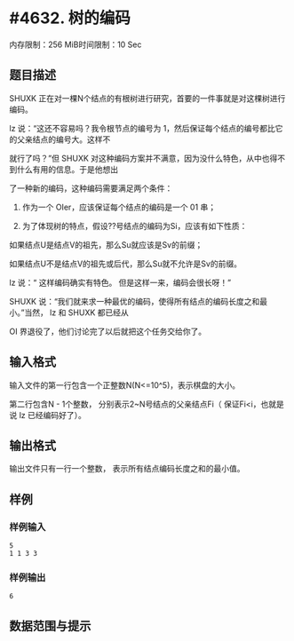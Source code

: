 # #4632. 树的编码

内存限制：256 MiB时间限制：10 Sec

## 题目描述

SHUXK 正在对一棵N个结点的有根树进行研究，首要的一件事就是对这棵树进行编码。

lz 说：&ldquo;这还不容易吗？我令根节点的编号为 1，然后保证每个结点的编号都比它的父亲结点的编号大。这样不

就行了吗？&rdquo;但 SHUXK 对这种编码方案并不满意，因为没什么特色，从中也得不到什么有用的信息。于是他想出

了一种新的编码，这种编码需要满足两个条件：

1. 作为一个 OIer，应该保证每个结点的编码是一个 01 串；

2. 为了体现树的特点，假设??号结点的编码为Si，应该有如下性质：

如果结点U是结点V的祖先，那么Su就应该是Sv的前缀；

如果结点U不是结点V的祖先或后代，那么Su就不允许是Sv的前缀。

lz 说：&ldquo; 这样编码确实有特色。 但是这样一来，编码会很长呀！&rdquo;

SHUXK 说：&ldquo;我们就来求一种最优的编码，使得所有结点的编码长度之和最小。&rdquo;当然， lz 和 SHUXK 都已经从 

OI 界退役了，他们讨论完了以后就把这个任务交给你了。

## 输入格式

输入文件的第一行包含一个正整数N(N<=10^5)，表示棋盘的大小。

第二行包含N - 1个整数， 分别表示2~N号结点的父亲结点Fi（ 保证Fi<i，也就是说 lz 已经编码好了）。

## 输出格式

输出文件只有一行一个整数， 表示所有结点编码长度之和的最小值。

## 样例

### 样例输入

    
    5
    1 1 3 3
    

### 样例输出

    
    6
    

## 数据范围与提示
